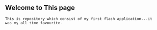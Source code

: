 ## Welcome to This page

```This is repository which consist of my first flash application...it was my all time favourite.
This is repository which consist of my first flash application...it was my all time favourite.
